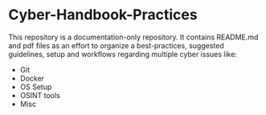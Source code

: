 # Cyber-Handbook-Practices

This repository is a documentation-only repository.
It contains README.md and pdf files as an effort to organize a best-practices, suggested guidelines, setup and workflows regarding multiple cyber issues like:
* Git
* Docker
* OS Setup
* OSINT tools
* Misc
